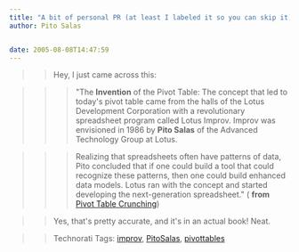```yaml
---
title: "A bit of personal PR (at least I labeled it so you can skip it)"
author: Pito Salas


date: 2005-08-08T14:47:59
---
```



>>

>> Hey, I just came across this:

>>

>>> "The **Invention** of the Pivot Table: The concept that led to today's
pivot table came from the halls of the Lotus Development Corporation with a
revolutionary spreadsheet program called Lotus Improv. Improv was envisioned
in 1986 by **Pito Salas** of the Advanced Technology Group at Lotus.

>>>

>>> Realizing that spreadsheets often have patterns of data, Pito concluded
that if one could build a tool that could recognize these patterns, then one
could build enhanced data models. Lotus ran with the concept and started
developing the next-generation spreadsheet." ( **from** [Pivot Table
Crunching](<http://safari.oreilly.com/?x=1&mode=section&sortKey=title&sortOrder=asc&view=&xmlid=0789734354/fm01lev1sec3&g=&catid=&s=1&b=1&f=1&t=1&c=1&u=1&r=&o=1&n=1&d=1&p=1&a=0&page=0>))

>>

>> Yes, that's pretty accurate, and it's in an actual book! Neat.  
>
>>

>> Technorati Tags: [improv](<http://technorati.com/tag/improv>),
[PitoSalas](<http://technorati.com/tag/PitoSalas>),
[pivottables](<http://technorati.com/tag/pivottables>)


